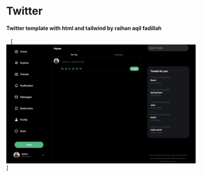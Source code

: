 # Twitter

#### Twitter template with html and tailwind by raihan aqil fadillah

&nbsp;&nbsp;
[![display](./src/img/Display.png)]